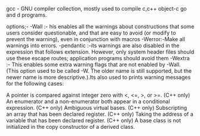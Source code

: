 gcc - GNU compiler collection, mostly used to compile c,c++ object-c go and d programs.

options;- -Wall :- his enables all the warnings about constructions that some users consider questionable, and that are easy to avoid (or modify to prevent the warning), even in conjunction with macros -Werror:-Make all warnings into errors. -pendantic :-its warnings are also disabled in the expression that follows extension. However, only system header files should use these escape routes; application programs should avoid them -Wextra :- This enables some extra warning flags that are not enabled by -Wall. (This option used to be called -W. The older name is still supported, but the newer name is more descriptive.).Its also used to prints warning messages for the following cases:

A pointer is compared against integer zero with <, <=, >, or >=. (C++ only) An enumerator and a non-enumerator both appear in a conditional expression. (C++ only) Ambiguous virtual bases. (C++ only) Subscripting an array that has been declared register. (C++ only) Taking the address of a variable that has been declared register. (C++ only) A base class is not initialized in the copy constructor of a derived class.
